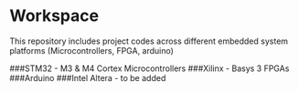 # Workspace

This repository includes project codes across different embedded system platforms (Microcontrollers, FPGA, arduino)

###STM32 - M3 & M4 Cortex Microcontrollers
###Xilinx - Basys 3 FPGAs 
###Arduino
###Intel Altera - to be added 

